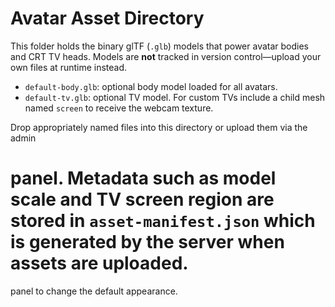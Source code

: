 # Avatar Asset Directory

This folder holds the binary glTF (`.glb`) models that power avatar bodies and
CRT TV heads. Models are **not** tracked in version control—upload your own
files at runtime instead.

- `default-body.glb`: optional body model loaded for all avatars.
- `default-tv.glb`: optional TV model. For custom TVs include a child mesh named
  `screen` to receive the webcam texture.

Drop appropriately named files into this directory or upload them via the admin

panel. Metadata such as model scale and TV screen region are stored in
`asset-manifest.json` which is generated by the server when assets are uploaded.
=======
panel to change the default appearance.

